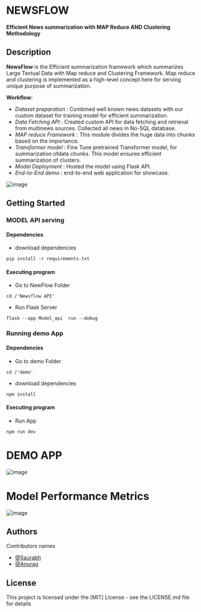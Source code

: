 # NEWSFLOW 

**Efficient News summarization with MAP Reduce AND Clustering Methodology**

## Description

**NewsFlow** is the Efficient summarization framework which summarizes Large Textual Data with Map reduce and Clustering Framework. Map reduce and clustering is implemented as a high-level concept here for serving unique purpose of summarization.

**Workflow**:
* *Dataset preparation* : Combined well known news datasets with our custom dataset for training model for efficient summarization.
* *Data Fetching API* : Created custom API for data fetching and retrieval from multinews sources. Collected all news in No-SQL database.
* *MAP reduce Framework* : This module divides the huge data into chunks based on the importance.
* *Transformer model* : Fine Tune pretrained Transformer model, for summarization ofdata chunks. This model ensures efficient summarization of clusters.
* *Model Deployment* : Hosted the model using Flask API.
* *End-to-End demo* : end-to-end web application for showcase.

![image](https://github.com/anshul7409/NewsFlow/assets/79444489/eb27bc02-f906-4577-9146-9c22e835e80d)

## Getting Started

### MODEL API serving

#### Dependencies
* download dependencies
```
pip install -r requirements.txt
```

#### Executing program
* Go to NewFlow Folder
```
cd /'Newsflow API'
```
* Run Flask Server
```
flask --app Model_api  run --debug                                                                                               
```

### Running demo App

#### Dependencies
* Go to demo Folder
```
cd /'demo'
```
* download dependencies
```
npm install 
```

#### Executing program
* Run App
```
npm run dev                                                                                         
```

# DEMO APP
![image](https://github.com/anshul7409/NewsFlow/assets/79444489/11abf5a3-9f6a-4b3f-8d45-eed2bc9a4795)

# Model Performance Metrics

![image](https://github.com/anshul7409/NewsFlow/assets/79444489/3f9e8306-a10d-4f7b-99f9-82c5fa722f7f)


## Authors

Contributors names 

* [@Saurabh](https://github.com/Saurabh-2003)
* [@Anurag](https://github.com/Anurag188)


## License

This project is licensed under the [MIT] License - see the LICENSE.md file for details
